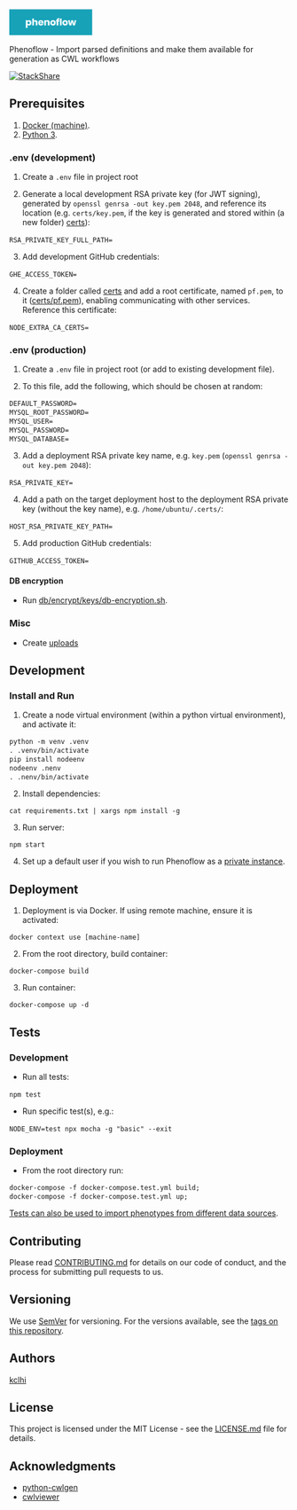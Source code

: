 <img src="logo.png" alt="phenoflow" width="150">

Phenoflow - Import parsed definitions and make them available for generation as CWL workflows

[![StackShare](http://img.shields.io/badge/tech-stack-0690fa.svg?style=flat)](https://stackshare.io/martinchapman/phenoflow)

## Prerequisites

1. [Docker (machine)](https://docs.docker.com/machine/install-machine/).
2. [Python 3](https://www.python.org/downloads/release/python-370/).

### .env (development)

1. Create a `.env` file in project root

2. Generate a local development RSA private key (for JWT signing), generated by `openssl genrsa -out key.pem 2048`, and reference its location (e.g. `certs/key.pem`, if the key is generated and stored within (a new folder) [certs](certs)):

`RSA_PRIVATE_KEY_FULL_PATH=`

3. Add development GitHub credentials:

`GHE_ACCESS_TOKEN=`

4. Create a folder called [certs](certs) and add a root certificate, named `pf.pem`, to it ([certs/pf.pem](certs/pf.pem)), enabling communicating with other services. Reference this certificate:

`NODE_EXTRA_CA_CERTS=`

### .env (production)

1. Create a `.env` file in project root (or add to existing development file).

2. To this file, add the following, which should be chosen at random:

```
DEFAULT_PASSWORD=
MYSQL_ROOT_PASSWORD=
MYSQL_USER=
MYSQL_PASSWORD=
MYSQL_DATABASE=
```

3. Add a deployment RSA private key name, e.g. `key.pem` (`openssl genrsa -out key.pem 2048`):

`RSA_PRIVATE_KEY=`

4. Add a path on the target deployment host to the deployment RSA private key (without the key name), e.g. `/home/ubuntu/.certs/`:

`HOST_RSA_PRIVATE_KEY_PATH=`

5. Add production GitHub credentials:

`GITHUB_ACCESS_TOKEN=`

#### DB encryption

- Run [db/encrypt/keys/db-encryption.sh](db/encrypt/keys/db-encryption.sh).

### Misc

- Create [uploads](uploads)

## Development

### Install and Run

1. Create a node virtual environment (within a python virtual environment), and activate it:

```
python -m venv .venv
. .venv/bin/activate
pip install nodeenv
nodeenv .nenv
. .nenv/bin/activate
```

2. Install dependencies:

```
cat requirements.txt | xargs npm install -g
```

3. Run server:

```
npm start
```

4. Set up a default user if you wish to run Phenoflow as a [private instance](https://github.com/kclhi/phenoflow/wiki/Usage#private-instance).

## Deployment

1. Deployment is via Docker. If using remote machine, ensure it is activated:

```
docker context use [machine-name]
```

2. From the root directory, build container:

```
docker-compose build
```

3. Run container:

```
docker-compose up -d
```

## Tests

### Development

- Run all tests:

`npm test`

- Run specific test(s), e.g.:

`NODE_ENV=test npx mocha -g "basic" --exit`

### Deployment

- From the root directory run:

```
docker-compose -f docker-compose.test.yml build;
docker-compose -f docker-compose.test.yml up;
```

[Tests can also be used to import phenotypes from different data sources](test#tests).

## Contributing

Please read [CONTRIBUTING.md](CONTRIBUTING.md) for details on our code of conduct, and the process for submitting pull requests to us.

## Versioning

We use [SemVer](http://semver.org/) for versioning. For the versions available, see the [tags on this repository](https://github.com/martinchapman/nokia-health/tags).

## Authors

[kclhi](https://kclhi.org)

## License

This project is licensed under the MIT License - see the [LICENSE.md](LICENSE.md) file for details.

## Acknowledgments

* [python-cwlgen](https://github.com/kclhi/python-cwlgen)
* [cwlviewer](https://github.com/kclhi/cwlviewer)
